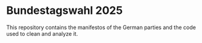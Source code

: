 # Bundestagswahl 2025
This repository contains the manifestos of the German parties and the code used to clean and analyze it. 
